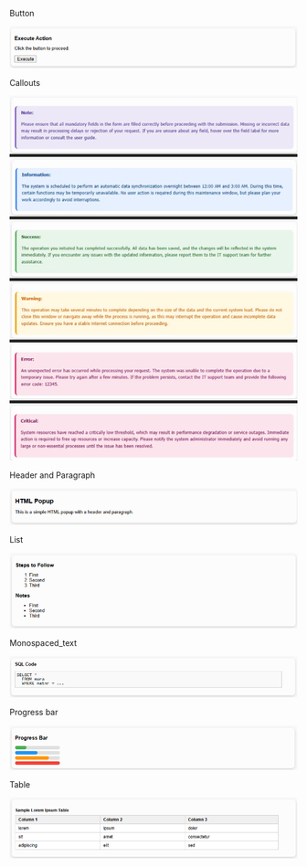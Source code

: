 

Button

![Header and Paragraph](../images/button.png)

Callouts

![Header and Paragraph](../images/callouts.png)

Header and Paragraph

![Header and Paragraph](../images/header_paragraph.png)

List

![Header and Paragraph](../images/list.png)

Monospaced_text

![Header and Paragraph](../images/monospaced_text.png)

Progress bar

![Header and Paragraph](../images/progress_bar.png)

Table

![Header and Paragraph](../images/table.png)
